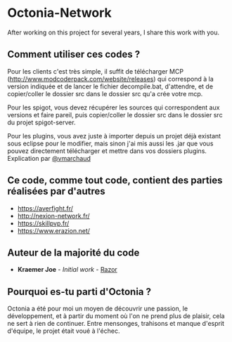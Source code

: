 # Octonia-Network

After working on this project for several years, I share this work with you.

## Comment utiliser ces codes ?

Pour les clients c'est très simple, il suffit de télécharger MCP (http://www.modcoderpack.com/website/releases) qui correspond à la version indiquée et de lancer le fichier decompile.bat, d'attendre, et de copier/coller le dossier src dans le dossier src qu'a crée votre mcp.

Pour les spigot, vous devez récupérer les sources qui correspondent aux versions et faire pareil, puis copier/coller le dossier src dans le dossier src du projet spigot-server.

Pour les plugins, vous avez juste à importer depuis un projet déjà existant sous eclipse pour le modifier, mais sinon j'ai mis aussi les .jar que vous pouvez directement télécharger et mettre dans vos dossiers plugins.
Explication par [@vmarchaud](https://github.com/vmarchaud/)

## Ce code, comme tout code, contient des parties réalisées par d'autres

* https://averfight.fr/
* http://nexion-network.fr/
* https://skillpvp.fr/
* https://www.erazion.net/

## Auteur de la majorité du code

* **Kraemer Joe** - *Initial work* - [Razor](https://github.com/KraemerJoe/)

## Pourquoi es-tu parti d'Octonia ?

Octonia a été pour moi un moyen de découvrir une passion, le développement, et à partir du moment où l'on ne prend plus de plaisir, cela ne sert à rien de continuer.
Entre mensonges, trahisons et manque d'esprit d'équipe, le projet était voué à l'échec.
